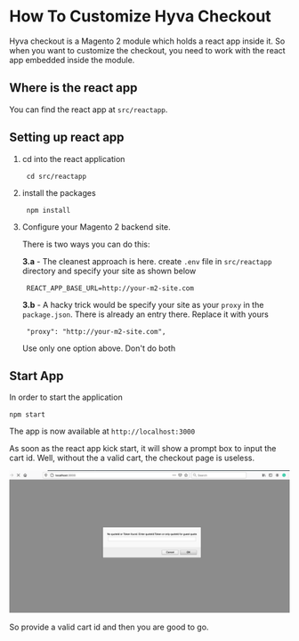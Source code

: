 # How To Customize Hyva Checkout
Hyva checkout is a Magento 2 module which holds a react app inside it. So when you want
to customize the checkout, you need to work with the react app embedded inside the module.

## Where is the react app
You can find the react app at `src/reactapp`.

## Setting up react app

1. cd into the react application

        cd src/reactapp

2. install the packages

        npm install

3. Configure your Magento 2 backend site.

    There is two ways you can do this:

    **3.a** - The cleanest approach is here. create `.env` file in `src/reactapp` directory and specify your site as shown below

        REACT_APP_BASE_URL=http://your-m2-site.com

    **3.b** - A hacky trick would be specify your site as your `proxy` in the `package.json`. There is
          already an entry there. Replace it with yours

        "proxy": "http://your-m2-site.com",

    Use only one option above. Don't do both

## Start App

In order to start the application

    npm start

The app is now available at `http://localhost:3000`

As soon as the react app kick start, it will show a prompt box to input the cart id. Well,
without the a valid cart, the checkout page is useless.

![Cart Id Prompt Box](/assets/img/cart_id_prompt_box.png "Prompt box showing to input the cart id")

So provide a valid cart id and then you are good to go.
